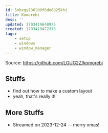 ```yaml
---
id: 5obxgyl86l00f6do6825khj
title: Komorebi
desc: ''
updated: 1703419648975
created: 1703419472373
tags:
    - setup
    - windows
    - window_manager
---
```


Source: https://github.com/LGUG2Z/komorebi

## Stuffs

* find out how to make a custom layout
* yeah, that's really it!

## More Stuffs

* Streamed on 2023-12-24 -- merry xmas!
